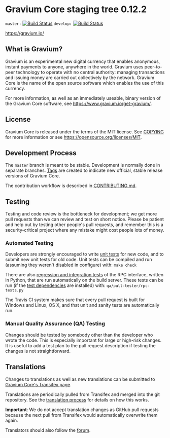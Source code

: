 Gravium Core staging tree 0.12.2
===============================

`master:` [![Build Status](https://travis-ci.org/altcoin-forge/gravium.svg?branch=master)](https://travis-ci.org/altcoin-forge/gravium) `develop:` [![Build Status](https://travis-ci.org/altcoin-forge/gravium.svg?branch=develop)](https://travis-ci.org/altcoin-forge/gravium/branches)

https://gravium.io/

What is Gravium?
----------------

Gravium is an experimental new digital currency that enables anonymous, instant
payments to anyone, anywhere in the world. Gravium uses peer-to-peer technology
to operate with no central authority: managing transactions and issuing money
are carried out collectively by the network. Gravium Core is the name of the open
source software which enables the use of this currency.

For more information, as well as an immediately useable, binary version of
the Gravium Core software, see https://www.gravium.io/get-gravium/.


License
-------

Gravium Core is released under the terms of the MIT license. See [COPYING](COPYING) for more
information or see https://opensource.org/licenses/MIT.

Development Process
-------------------

The `master` branch is meant to be stable. Development is normally done in separate branches.
[Tags](https://github.com/graviumpay/gravium/tags) are created to indicate new official,
stable release versions of Gravium Core.

The contribution workflow is described in [CONTRIBUTING.md](CONTRIBUTING.md).

Testing
-------

Testing and code review is the bottleneck for development; we get more pull
requests than we can review and test on short notice. Please be patient and help out by testing
other people's pull requests, and remember this is a security-critical project where any mistake might cost people
lots of money.

### Automated Testing

Developers are strongly encouraged to write [unit tests](/doc/unit-tests.md) for new code, and to
submit new unit tests for old code. Unit tests can be compiled and run
(assuming they weren't disabled in configure) with: `make check`

There are also [regression and integration tests](/qa) of the RPC interface, written
in Python, that are run automatically on the build server.
These tests can be run (if the [test dependencies](/qa) are installed) with: `qa/pull-tester/rpc-tests.py`

The Travis CI system makes sure that every pull request is built for Windows
and Linux, OS X, and that unit and sanity tests are automatically run.

### Manual Quality Assurance (QA) Testing

Changes should be tested by somebody other than the developer who wrote the
code. This is especially important for large or high-risk changes. It is useful
to add a test plan to the pull request description if testing the changes is
not straightforward.

Translations
------------

Changes to translations as well as new translations can be submitted to
[Gravium Core's Transifex page](https://www.transifex.com/projects/p/gravium/).

Translations are periodically pulled from Transifex and merged into the git repository. See the
[translation process](doc/translation_process.md) for details on how this works.

**Important**: We do not accept translation changes as GitHub pull requests because the next
pull from Transifex would automatically overwrite them again.

Translators should also follow the [forum](https://www.gravium.io/forum/topic/gravium-worldwide-collaboration.88/).
